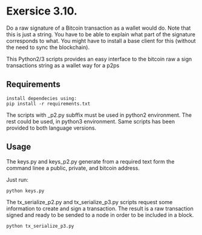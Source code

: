 # Exersice 3.10.
Do a raw signature of a Bitcoin transaction as a wallet would do. Note that this is just a
string. You have to be able to explain what part of the signature corresponds to what. You
might have to install a base client for this (without the need to sync the blockchain).

This Python2/3 scripts provides an easy interface to the bitcoin raw a sign transactions string as a wallet way for a p2ps

## Requirements

    install dependecies using:
    pip install -r requirements.txt

The scripts with _p2.py subffix must be used in python2 environment. The rest could be used, in python3 environment.
Same scripts has been provided to both language versions.

## Usage

The keys.py and keys_p2.py generate from a required text form the command linee a public, private, and bitcoin address.


Just run:

    python keys.py

The tx_serialize_p2.py and tx_serialize_p3.py scripts request some information to create and sign a transaction.
The result is a raw transaction signed and ready to be sended to a node in order to be included in a block.


    python tx_serialize_p3.py
